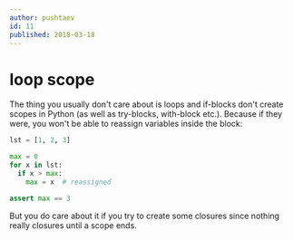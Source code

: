 ```yaml
---
author: pushtaev
id: 11
published: 2018-03-18
---
```

# loop scope

The thing you usually don't care about is loops and if-blocks don't create scopes in Python (as well as try-blocks, with-block etc.). Because if they were, you won't be able to reassign variables inside the block:

```python {skip}
lst = [1, 2, 3]
```
```python {skip} {continue}
max = 0
for x in lst:
  if x > max:
    max = x  # reassigned
```
```python {continue}
assert max == 3
```

But you do care about it if you try to create some closures since nothing really closures until a scope ends.
